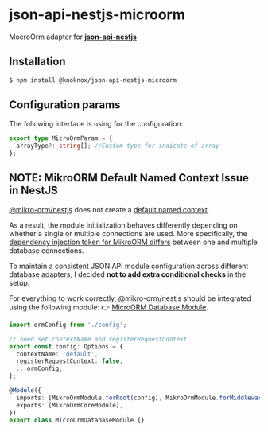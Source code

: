# json-api-nestjs-microorm
MocroOrm adapter for **[json-api-nestjs](https://github.com/klerick/nestjs-json-api/tree/master/libs/json-api/json-api-nestjs)**

## Installation

```bash  
$ npm install @knoknox/json-api-nestjs-microorm
```  

## Configuration params

The following interface is using for the configuration:

```typescript
export type MicroOrmParam = {
  arrayType?: string[]; //Custom type for indicate of array
};

```

## NOTE: MikroORM Default Named Context Issue in NestJS

[@mikro-orm/nestjs](https://github.com/mikro-orm/nestjs) does not create a [default named context](https://github.com/mikro-orm/nestjs/discussions/214).

As a result, the module initialization behaves differently depending on whether a single or multiple connections are used. 
More specifically, the [dependency injection token for MikroORM differs](https://github.com/mikro-orm/nestjs/issues/213) between one and multiple database connections.

To maintain a consistent JSON:API module configuration across different database adapters, 
I decided **not to add extra conditional checks** in the setup.

For everything to work correctly, @mikro-orm/nestjs should be integrated using the following module:
👉 [MicroORM Database Module](https://github.com/klerick/nestjs-json-api/blob/master/libs/microorm-database/src/lib/micro-orm-database.module.ts).

```typescript
import ormConfig from './config';

// need set contextName and registerRequestContext
export const config: Options = {
  contextName: 'default',
  registerRequestContext: false,
  ...ormConfig,
};

@Module({
  imports: [MikroOrmModule.forRoot(config), MikroOrmModule.forMiddleware()],
  exports: [MikroOrmCoreModule],
})
export class MicroOrmDatabaseModule {}
```



